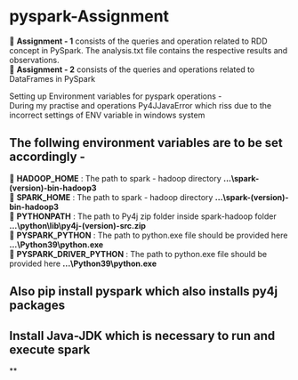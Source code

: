 # pyspark-Assignment

🔴 **Assignment - 1** consists of the queries and operation related to RDD concept in PySpark. The analysis.txt file contains the respective results and observations.  
🔴 **Assignment - 2** consists of the queries and operations related to DataFrames in PySpark   
  
Setting up Environment variables for pyspark operations -   
During my practise and operations Py4JJavaError which riss due to the incorrect settings of ENV variable in windows system  

## The follwing environment variables are to be set accordingly -  
🔴 **HADOOP_HOME** : The path to spark - hadoop directory **...\spark-(version)-bin-hadoop3**  
🔴 **SPARK_HOME**  : The path to spark - hadoop directory **...\spark-(version)-bin-hadoop3**  
🔴 **PYTHONPATH**  : The path to Py4j zip folder inside spark-hadoop folder **...\python\lib\py4j-(version)-src.zip**  
🔴 **PYSPARK_PYTHON**  : The path to python.exe file should be provided here **...\Python39\python.exe**  
🔴 **PYSPARK_DRIVER_PYTHON**  : The path to python.exe file should be provided here **...\Python39\python.exe**  

## Also pip install pyspark which also installs py4j packages  
## Install Java-JDK which is necessary to run and execute spark 
**